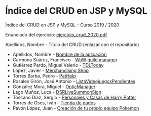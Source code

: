 # Índice del CRUD en JSP y MySQL

Índice del CRUD en JSP y MySQL - Curso 2019 / 2020

Enunciado del ejercicio: [ejercicio_crud_2020.pdf](ejercicio_crud_2020.pdf)

Apellidos, Nombre - Título del CRUD (enlazar con el repositorio)

* Apellidos, Nombre - [Nombre de la aplicación]()
* Carmona Suárez, Francisco - [WoW guild manager](https://github.com/Frankcs96/WoW-Guild-Manager)
* Gutiérrez Pardo, Miguel Valerio - [TDLToday](https://github.com/BeTheVal/TDLToday)
* López, Javier - [Merchandising Shop](https://github.com/javier-l0pez/portal_shop)
* Torres Barba, Pedro - [PetHelp](https://github.com/torrespedrob/PetHelp)
* Rosales Girón, José Antonio - [ListaVideojuegosPendientes](https://github.com/joseantoniorosales/ListaVideojuegosPendientes)
* González Mora, Miguel - [OpticManager](https://github.com/Miguelgm1693/OpticManager)
* Lago Muñoz, Luca - [DSRLiveSummonSign](https://github.com/ROMthesheep/DSRLiveSummonSign)
* Toscano Díaz, Sergio - [Personajes y Casas de Harry Potter](https://github.com/sergiotoscanodiaz/Personajes-y-Casas-de-Harry-Potter)
* Torres de Oses, Iván - [Tienda de dados](https://github.com/IvanTorres21/dice-shop)
* Pavón López, Juan - [Creación de tu propio equipo Pokemon](https://github.com/JuanPavon/EquipoPokemon)
